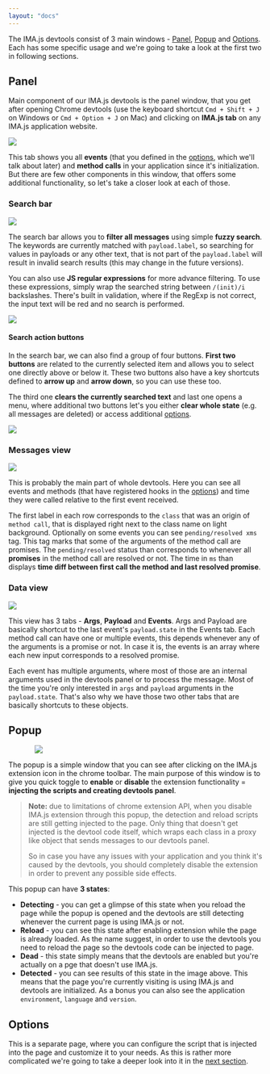 ```yaml
---
layout: "docs"
---
```

The IMA.js devtools consist of 3 main windows - [Panel](/docs/devtools-ui.html#panel), [Popup](/docs/devtools-ui.html#popup)
and [Options](/docs/devtools-options.html). Each has some specific usage and
we're going to take a look at the first two in following sections.

## Panel

Main component of our IMA.js devtools is the panel window, that you get after opening Chrome devtools
(use the keyboard shortcut `Cmd + Shift + J` on Windows or `Cmd + Option + J` on Mac)
and clicking on **IMA.js tab** on any IMA.js application website.

<div class="image is-padded-with-shadow">
  <img src="{{ '/img/docs/devtools-ui.png?v=' | append: site.github.build_revision | relative_url }}" />
</div>

This tab shows you all **events** (that you defined in the [options](/docs/devtools-options.html), which we'll talk about later) 
and **method calls** in your application since it's initialization. But there are few other components in this window,
that offers some additional functionality, so let's take a closer look at each of those.

### Search bar

<div class="image is-padded-with-shadow">
  <img src="{{ '/img/docs/devtools-ui-search.png?v=' | append: site.github.build_revision | relative_url }}" />
</div>

The search bar allows you to **filter all messages** using simple **fuzzy search**. The keywords are currently
matched with `payload.label`, so searching for values in payloads or any other text, that is not
part of the `payload.label` will result in invalid search results (this may change in the future versions).

You can also use **JS regular expressions** for more advance filtering. To use these expressions, simply wrap
the searched string between `/(init)/i` backslashes. There's built in validation, where if the RegExp is not correct,
the input text will be red and no search is performed.

<div class="image is-padded-with-shadow">
  <img src="{{ '/img/docs/devtools-ui-search-validation.png?v=' | append: site.github.build_revision | relative_url }}" />
</div>

#### Search action buttons

In the search bar, we can also find a group of four buttons. **First two buttons** are related to the currently selected
item and allows you to select one directly above or below it. These two buttons also have a key shortcuts
defined to **arrow up** and **arrow down**, so you can use these too.

The third one **clears the currently searched text** and
last one opens a menu, where additional two buttons let's you either **clear whole state** (e.g. all messages are deleted)
or access additional [options](/docs/devtools-options.html).

<div class="image is-padded-with-shadow">
  <img src="{{ '/img/docs/devtools-ui-search-action-btns.png?v=' | append: site.github.build_revision | relative_url }}" />
</div>

### Messages view

<div class="image is-padded-with-shadow">
  <img src="{{ '/img/docs/devtools-ui-message.png?v=' | append: site.github.build_revision | relative_url }}" />
</div>

This is probably the main part of whole devtools. Here you can see all events and methods
(that have registered hooks in the [options](/docs/devtools-options.html)) and time they were called
relative to the first event received.

The first label in each row corresponds to the `class` that was an origin of `method call`, that is displayed
right next to the class name on light background. Optionally on some events you can see `pending/resolved xms` tag.
This tag marks that some of the arguments of the method call are promises. The `pending/resolved` status
than corresponds to whenever all **promises** in the method call are resolved or not. The time in `ms` than displays
**time diff between first call the method and last resolved promise**.


### Data view

<div class="image is-padded-with-shadow">
  <img src="{{ '/img/docs/devtools-ui-dataview.png?v=' | append: site.github.build_revision | relative_url }}" />
</div>

This view has 3 tabs - **Args**, **Payload** and **Events**. Args and Payload are basically shortcut to the last event's `payload.state` in the Events tab.
Each method call can have one or multiple events, this depends whenever any of the arguments is a promise or not. In case it is, the events is an array
where each new input corresponds to a resolved promise.

Each event has multiple arguments, where most of those are an internal arguments used in the devtools panel or to process the message. Most of the time
you're only interested in `args` and `payload` arguments in the `payload.state`. That's also why we have those two other tabs that are basically shortcuts
to these objects.

## Popup

<div style="max-width: 400px; margin: 0 auto;" class="image is-padded-with-shadow">
  <img src="{{ '/img/docs/devtools-ui-popup.png?v=' | append: site.github.build_revision | relative_url }}" />
</div>

The popup is a simple window that you can see after clicking on the IMA.js extension icon
in the chrome toolbar. The main purpose of this window is to give you quick toggle to **enable**
or **disable** the extension functionality = **injecting the scripts and creating devtools panel**.

>**Note:** due to limitations of chrome extension API, when you disable IMA.js extension through this
 popup, the detection and reload scripts are still getting injected to the page. Only thing
 that doesn't get injected is the devtool code itself, which wraps each class in a proxy like object
 that sends messages to our devtools panel. 
>
>So in case you have any issues with your application and you think it's caused by the devtools, you
>should completely disable the extension in order to prevent any possible side effects.
 

This popup can have **3 states**:
 - **Detecting** - you can get a glimpse of this state when you reload the page while the popup is opened
 and the devtools are still detecting whenever the current page is using IMA.js or not.
 - **Reload** - you can see this state after enabling extension while the page is already loaded.
 As the name suggest, in order to use the devtools you need to reload the page so the 
 devtools code can be injected to page.
 - **Dead** - this state simply means that the devtools are enabled but you're actually on a pge
 that doesn't use IMA.js.
 - **Detected** - you can see results of this state in the image above. This means that the page
 you're currently visiting is using IMA.js and devtools are initialized. As a bonus you can also
 see the application `environment`, `language` and `version`. 

## Options

This is a separate page, where you can configure the script that is injected into the page
and customize it to your needs. As this is rather more complicated we're going to take
a deeper look into it in the [next section](/docs/devtools-options.html).
